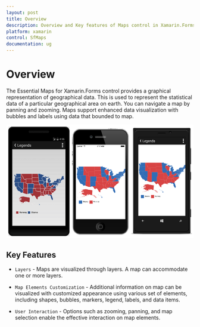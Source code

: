 ```yaml
---
layout: post
title: Overview 
description: Overview and Key features of Maps control in Xamarin.Forms
platform: xamarin
control: SfMaps
documentation: ug
---
```


# Overview

The Essential Maps for Xamarin.Forms control provides a graphical representation of geographical data. This is used to represent the statistical data of a particular geographical area on earth. You can navigate a map by panning and zooming. Maps support enhanced data visualization with bubbles and labels using data that bounded to map.

![](Images/Legends.png)

## Key Features

* `Layers` - Maps are visualized through layers. A map can accommodate one or more layers.
 
* `Map Elements Customization` - Additional information on map can be visualized with customized appearance using various set of elements, including shapes, bubbles, markers, legend, labels, and data items.
 
* `User Interaction` - Options such as zooming, panning, and map selection enable the effective interaction on map elements.

